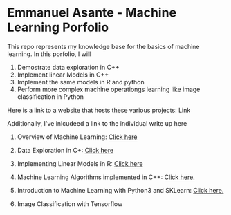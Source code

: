 # Emmanuel Asante - Machine Learning Porfolio

This repo represents my knowledge base for the basics of machine learning.
In this porfolio, I will 

1) Demostrate data exploration in C++
2) Implement linear Models in C++
3) Implement the same models in R and python
4) Perform more complex machine operationgs learning like image classification in Python

Here is a link to a website that hosts these various projects: Link

Additionally, I've inlcudeed a link to the individual write up here

1) Overview of Machine Learning:  <a href = "https://github.com/MannyE/Portfolio_Machine_Learning/blob/main/1)%20Overview%20of%20Machine%20Learning/Homework%201%20-%20Overview%20of%20Machine%20Learning.pdf">Click here </a>

2) Data Exploration in C+: <a href = "https://github.com/MannyE/Portfolio_Machine_Learning/blob/main/2)%20Data%20Exploration%20on%20C%2B%2B/Data%20Processing%20in%20Traditional%20Langauages%20vs%20R.pdf">Click here </a>

3) Implementing Linear Models in R: <a href = "https://github.com/MannyE/Portfolio_Machine_Learning/tree/main/3)%20Implementing%20Linear%20Models%20in%20R">Click here </a>

4) Machine Learning Algorithms implemented in C++: <a href = "https://github.com/MannyE/Portfolio_Machine_Learning/tree/main/4)%20Linear%20Models%20Implemented%20in%20C%2B%2B">Click here.</a>

5) Introduction to Machine Learning with Python3 and SKLearn:  <a href = "https://github.com/MannyE/Portfolio_Machine_Learning/blob/main/5)%20Introduction%20to%20Machine%20Leartning%20with%20Python%203%20and%20SKLearn/ML%20with%20sklearn.pdf">Click here.</a>

6) Image Classification with Tensorflow

